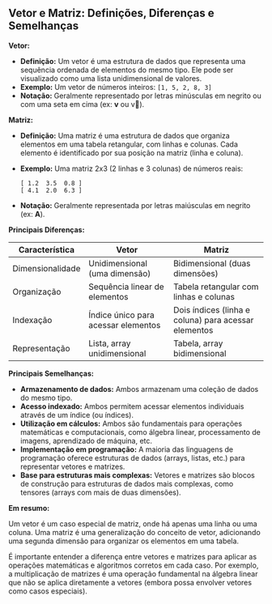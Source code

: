 ## Vetor e Matriz: Definições, Diferenças e Semelhanças

**Vetor:**

*   **Definição:** Um vetor é uma estrutura de dados que representa uma sequência ordenada de elementos do mesmo tipo. Ele pode ser visualizado como uma lista unidimensional de valores.
*   **Exemplo:** Um vetor de números inteiros: `[1, 5, 2, 8, 3]`
*   **Notação:** Geralmente representado por letras minúsculas em negrito ou com uma seta em cima (ex: **v** ou  v⃗).

**Matriz:**

*   **Definição:** Uma matriz é uma estrutura de dados que organiza elementos em uma tabela retangular, com linhas e colunas. Cada elemento é identificado por sua posição na matriz (linha e coluna).
*   **Exemplo:** Uma matriz 2x3 (2 linhas e 3 colunas) de números reais:

    ```
    [ 1.2  3.5  0.8 ]
    [ 4.1  2.0  6.3 ]
    ```

*   **Notação:** Geralmente representada por letras maiúsculas em negrito (ex: **A**).

**Principais Diferenças:**

| Característica      | Vetor                               | Matriz                                   |
| -------------------- | ------------------------------------ | ---------------------------------------- |
| Dimensionalidade   | Unidimensional (uma dimensão)       | Bidimensional (duas dimensões)           |
| Organização         | Sequência linear de elementos       | Tabela retangular com linhas e colunas   |
| Indexação           | Índice único para acessar elementos | Dois índices (linha e coluna) para acessar elementos |
| Representação       | Lista, array unidimensional         | Tabela, array bidimensional               |

**Principais Semelhanças:**

*   **Armazenamento de dados:** Ambos armazenam uma coleção de dados do mesmo tipo.
*   **Acesso indexado:** Ambos permitem acessar elementos individuais através de um índice (ou índices).
*   **Utilização em cálculos:** Ambos são fundamentais para operações matemáticas e computacionais, como álgebra linear, processamento de imagens, aprendizado de máquina, etc.
*   **Implementação em programação:** A maioria das linguagens de programação oferece estruturas de dados (arrays, listas, etc.) para representar vetores e matrizes.
*   **Base para estruturas mais complexas:**  Vetores e matrizes são blocos de construção para estruturas de dados mais complexas, como tensores (arrays com mais de duas dimensões).

**Em resumo:**

Um vetor é um caso especial de matriz, onde há apenas uma linha ou uma coluna.  Uma matriz é uma generalização do conceito de vetor, adicionando uma segunda dimensão para organizar os elementos em uma tabela.

É importante entender a diferença entre vetores e matrizes para aplicar as operações matemáticas e algoritmos corretos em cada caso. Por exemplo, a multiplicação de matrizes é uma operação fundamental na álgebra linear que não se aplica diretamente a vetores (embora possa envolver vetores como casos especiais).
